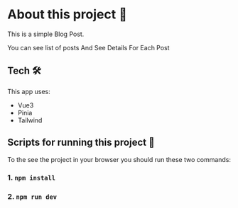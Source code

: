 # About this project :herb:

This is a simple Blog Post.

You can see list of posts And See Details For Each Post

## Tech :hammer_and_wrench:

This app uses:

- Vue3
- Pinia
- Tailwind

## Scripts for running this project :pencil:

To the see the project in your browser you should run these two commands:

### 1. `npm install`

### 2. `npm run dev`
